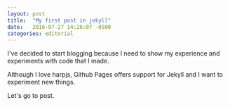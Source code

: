 ```yaml
---
layout: post
title:  "My first post in jekyll"
date:   2016-07-27 14:26:07 -0500
categories: editorial
---
```



I've decided to start blogging because I need to show my experience and experiments with code that I made.

Although I love harpjs, Github Pages offers support for Jekyll and I want to experiment new things.

Let's go to post.